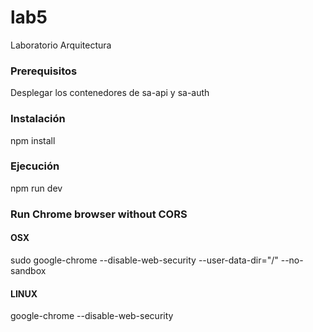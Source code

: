 # lab5
Laboratorio Arquitectura

### Prerequisitos

Desplegar los contenedores de sa-api y sa-auth

### Instalación

  npm install
  
### Ejecución

  npm run dev


### Run Chrome browser without CORS

#### OSX
sudo google-chrome --disable-web-security --user-data-dir="/" --no-sandbox

#### LINUX
google-chrome --disable-web-security
